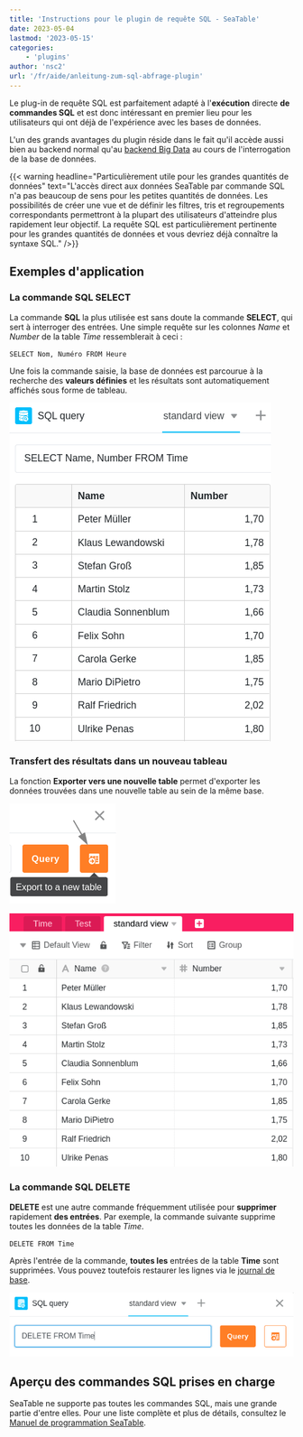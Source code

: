```yaml
---
title: 'Instructions pour le plugin de requête SQL - SeaTable'
date: 2023-05-04
lastmod: '2023-05-15'
categories:
    - 'plugins'
author: 'nsc2'
url: '/fr/aide/anleitung-zum-sql-abfrage-plugin'
---
```


Le plug-in de requête SQL est parfaitement adapté à l'**exécution** directe **de commandes SQL** et est donc intéressant en premier lieu pour les utilisateurs qui ont déjà de l'expérience avec les bases de données.

L'un des grands avantages du plugin réside dans le fait qu'il accède aussi bien au backend normal qu'au [backend Big Data](https://seatable.io/fr/docs/big-data/potenzial-big-data/) au cours de l'interrogation de la base de données.

{{< warning  headline="Particulièrement utile pour les grandes quantités de données"  text="L'accès direct aux données SeaTable par commande SQL n'a pas beaucoup de sens pour les petites quantités de données. Les possibilités de créer une vue et de définir les filtres, tris et regroupements correspondants permettront à la plupart des utilisateurs d'atteindre plus rapidement leur objectif. La requête SQL est particulièrement pertinente pour les grandes quantités de données et vous devriez déjà connaître la syntaxe SQL." />}}

## Exemples d'application

### La commande SQL SELECT

La commande **SQL** la plus utilisée est sans doute la commande **SELECT**, qui sert à interroger des entrées. Une simple requête sur les colonnes _Name_ et _Number_ de la table _Time_ ressemblerait à ceci :

```
SELECT Nom, Numéro FROM Heure
```

Une fois la commande saisie, la base de données est parcourue à la recherche des **valeurs définies** et les résultats sont automatiquement affichés sous forme de tableau.

![Résultats d'une requête de données à l'aide de la commande SQL SELECT](images/results-data-sql-query.png)

### Transfert des résultats dans un nouveau tableau

La fonction **Exporter vers une nouvelle table** permet d'exporter les données trouvées dans une nouvelle table au sein de la même base.

![Exportation des valeurs trouvées par requête de données SQL dans une nouvelle table](images/export-data-sql-query-to-a-new-table.png)

![Nouvelle table créée avec les données trouvées précédemment par commande SQL avec le plugin](images/new-table-with-sql-data.png)

### La commande SQL DELETE

**DELETE** est une autre commande fréquemment utilisée pour **supprimer** rapidement **des entrées**. Par exemple, la commande suivante supprime toutes les données de la table _Time_.

```
DELETE FROM Time
```

Après l'entrée de la commande, **toutes les** entrées de la table **Time** sont supprimées. Vous pouvez toutefois restaurer les lignes via le [journal de base](https://seatable.io/fr/docs/historie-und-versionen/historie-und-logs/#base-log).

![Saisie de la commande SQL DELETE pour supprimer les données de la table](images/query-delete-from-table.png)

## Aperçu des commandes SQL prises en charge

SeaTable ne supporte pas toutes les commandes SQL, mais une grande partie d'entre elles. Pour une liste complète et plus de détails, consultez le [Manuel de programmation SeaTable](https://seatable.github.io/seatable-scripts/python/sql/).
